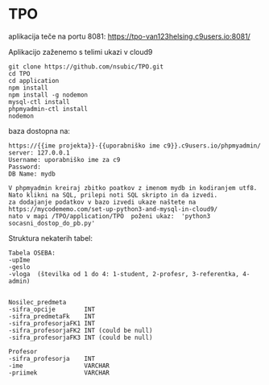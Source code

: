 # TPO

aplikacija teče na portu 8081: https://tpo-van123helsing.c9users.io:8081/

Aplikacijo zaženemo s telimi ukazi v cloud9
```
git clone https://github.com/nsubic/TPO.git
cd TPO
cd application
npm install
npm install -g nodemon
mysql-ctl install
phpmyadmin-ctl install
nodemon
```

baza dostopna na: 
```
https://{{ime projekta}}-{{uporabniško ime c9}}.c9users.io/phpmyadmin/
server: 127.0.0.1
Username: uporabniško ime za c9
Password: 
DB Name: mydb

V phpmyadmin kreiraj zbitko poatkov z imenom mydb in kodiranjem utf8. Nato klikni na SQL, prilepi noti SQL skripto in da izvedi.
za dodajanje podatkov v bazo izvedi ukaze naštete na https://mycodememo.com/set-up-python3-and-mysql-in-cloud9/
nato v mapi /TPO/application/TPO  poženi ukaz:  'python3  socasni_dostop_do_pb.py'

```

Struktura nekaterih tabel:
```
Tabela OSEBA:
-upIme
-geslo
-vloga  (številka od 1 do 4: 1-student, 2-profesr, 3-referentka, 4-admin)


Nosilec_predmeta
-sifra_opcije        INT
-sifra_predmetaFk    INT
-sifra_profesorjaFK1 INT
-sifra_profesorjaFK2 INT (could be null)
-sifra_profesorjaFK3 INT (could be null)

Profesor
-sifra_profesorja    INT
-ime                 VARCHAR
-priimek             VARCHAR
```

